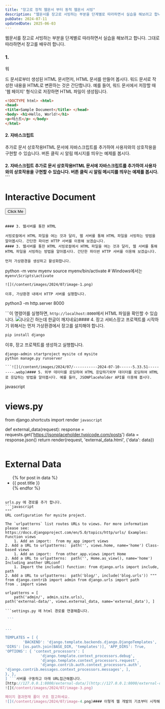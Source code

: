 ```yaml
---
title: "장고로 정적 웹문서 부터 동적 웹문서 서빙"
description: "웹문서를 장고로 서빙하는 부분을 단계별로 따라하면서 실습을 해보려고 합니다. 그대로 따라하면서 장고를 배우려 합니다.   1. 워드 문서로부터 생성된 HTML 문서  먼저, HTML 문서를 만들어 봅시다. 워드 문서로 작성한 내용을 HTML로 변환하는 것은 간단합니다. 예를 들어, 워드..."
pubDate: 2024-07-11
updatedDate: 2025-06-03
---
```


웹문서를 장고로 서빙하는 부분을 단계별로 따라하면서 실습을 해보려고 합니다. 그대로 따라하면서 장고를 배우려 합니다.

### 1.

워

드 문서로부터 생성된 HTML 문서먼저, HTML 문서를 만들어 봅시다. 워드 문서로 작성한 내용을 HTML로 변환하는 것은 간단합니다. 예를 들어, 워드 문서에서 저장할 때 '웹 페이지' 형식으로 저장하면 HTML 파일이 생성됩니다.

```html
<!DOCTYPE html> <html>
<head>
<title>Sample Document</title> </head>
<body> <h1>Hello, World!</h1>
<p>테스트</p> </body>
</html>

```

#### 2. 자바스크립트

추가로 문서 상호작용HTML 문서에 자바스크립트를 추가하여 사용자와의 상호작용을 구현할 수 있습니다. 버튼 클릭 시 알림 메시지를 띄우는 예제를 봅시다.
#### 2. 자바스크립트 추가로 문서 상호작용HTML 문서에 자바스크립트를 추가하여 사용자와의 상호작용을 구현할 수 있습니다. 버튼 클릭 시 알림 메시지를 띄우는 예제를 봅시다. ```

<!DOCTYPE html> <html>
<head>
<title>Interactive Document</title> <script>
function showAlert() { alert('버튼 클릭!');
} </script>
</head> <body>
    <h1>Interactive Document</h1>
<button onclick="showAlert()">Click Me</button> </body>
</html>

```

#### 3. 웹서버를 통한 HTML

서빙로컬에서 HTML 파일을 여는 것과 달리, 웹 서버를 통해 HTML 파일을 서빙하는 방법을 알아봅시다. 간단한 파이썬 HTTP 서버를 이용해 보겠습니다.
#### 3. 웹서버를 통한 HTML 서빙로컬에서 HTML 파일을 여는 것과 달리, 웹 서버를 통해 HTML 파일을 서빙하는 방법을 알아봅시다. 간단한 파이썬 HTTP 서버를 이용해 보겠습니다.

먼저 가상환경을 생성하고 활성화합니다.
```
python -m venv myenv
source myenv/bin/activate  # Windows에서는 `myenv\Scripts\activate`

```저는 python 이 2.x 버전이라서 python3 으로 실행하였습니다. 
![](/content/images/2024/07/image-1.png)

이후, 가상환경 내에서 HTTP 서버를 실행합니다.
```

python3 -m http.server 8000

```이 명령어를 실행하면, `http://localhost:8000`에서 HTML 파일을 확인할 수 있습니다.
![](/content/images/2024/07/image-2.png)(나오긴 하는데 한글이 깨지네요)#### 4. 장고 서비스장고 프로젝트를 시작하기 위해서는 먼저 가상환경에서 장고를 설치해야 합니다.
```
pip install django

```

이후, 장고 프로젝트를 생성하고 실행합니다.
```
django-admin startproject mysite cd mysite
python manage.py runserver

```![](/content/images/2024/07/-----------2024-07-10------5.33.51---------.webp)#### 5. 외부 데이터를 로딩하여 HTML 응답하기외부 데이터를 로딩하여 HTML로 응답하는 방법을 알아봅시다. 예를 들어, JSONPlaceholder API를 이용해 봅시다.
```

javascript
# views.py

from django.shortcuts import render ```javascript
  ```

def external_data(request):
response = requests.get('https://jsonplaceholder.typicode.com/posts') data = response.json()
    return render(request, 'external_data.html', {'data': data})

```external_data.html을 생성합니다. 
```
<!DOCTYPE html> <html>
<head> <title>External Data</title>
</head> <body>
<h1>External Data</h1> <ul>
{% for post in data %} <li>{{ post.title }}</li>
{% endfor %} </ul>
</body> </html>

```

urls.py 에 경로를 추가 합니다.
```javascript
"""
URL configuration for mysite project.

The `urlpatterns` list routes URLs to views. For more information please see:
https://docs.djangoproject.com/en/5.0/topics/http/urls/ Examples:
Function views
    1. Add an import:  from my_app import views
2. Add a URL to urlpatterns:  path('', views.home, name='home') Class-based views
    1. Add an import:  from other_app.views import Home
2. Add a URL to urlpatterns:  path('', Home.as_view(), name='home') Including another URLconf
    1. Import the include() function: from django.urls import include, path
2. Add a URL to urlpatterns:  path('blog/', include('blog.urls')) """
from django.contrib import admin from django.urls import path
from . import views

urlpatterns = [
    path('admin/', admin.site.urls),
path('external-data/', views.external_data, name='external_data'), ]

```settings.py 에 html 경로를 연결해줍니다. 
```

```javascript
  ```

...

TEMPLATES = [ {
        'BACKEND': 'django.template.backends.django.DjangoTemplates',
'DIRS': [os.path.join(BASE_DIR, 'templates')], 'APP_DIRS': True,
'OPTIONS': { 'context_processors': [
                'django.template.context_processors.debug',
                'django.template.context_processors.request',
                'django.contrib.auth.context_processors.auth',
'django.contrib.messages.context_processors.messages', ],
}, },
] ```서버를 구동하고 아래 URL접근해봅니다.
[http://127.0.0.1:8000/external-data/](http://127.0.0.1:8000/external-data/)
![](/content/images/2024/07/image-3.png)

페이지 결과현재 폴더 구조 참고하세요.
![](/content/images/2024/07/image-4.png)#### 이렇게 웹 개발의 기초부터 시작해 장고를 이용한 동적 웹사이트 개발까지의 과정을 빠르게 살펴보았습니다. 다음 섹션에서는 각 주제를 더욱 깊이 있게 다뤄보겠습니다. 감사합니다!
